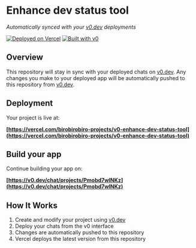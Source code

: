# Enhance dev status tool

*Automatically synced with your [v0.dev](https://v0.dev) deployments*

[![Deployed on Vercel](https://img.shields.io/badge/Deployed%20on-Vercel-black?style=for-the-badge&logo=vercel)](https://vercel.com/birobirobiro-projects/v0-enhance-dev-status-tool)
[![Built with v0](https://img.shields.io/badge/Built%20with-v0.dev-black?style=for-the-badge)](https://v0.dev/chat/projects/Pmobd7wlNKz)

## Overview

This repository will stay in sync with your deployed chats on [v0.dev](https://v0.dev).
Any changes you make to your deployed app will be automatically pushed to this repository from [v0.dev](https://v0.dev).

## Deployment

Your project is live at:

**[https://vercel.com/birobirobiro-projects/v0-enhance-dev-status-tool](https://vercel.com/birobirobiro-projects/v0-enhance-dev-status-tool)**

## Build your app

Continue building your app on:

**[https://v0.dev/chat/projects/Pmobd7wlNKz](https://v0.dev/chat/projects/Pmobd7wlNKz)**

## How It Works

1. Create and modify your project using [v0.dev](https://v0.dev)
2. Deploy your chats from the v0 interface
3. Changes are automatically pushed to this repository
4. Vercel deploys the latest version from this repository
